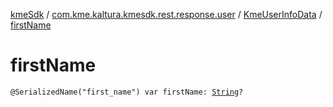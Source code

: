 [kmeSdk](../../index.md) / [com.kme.kaltura.kmesdk.rest.response.user](../index.md) / [KmeUserInfoData](index.md) / [firstName](./first-name.md)

# firstName

`@SerializedName("first_name") var firstName: `[`String`](https://kotlinlang.org/api/latest/jvm/stdlib/kotlin/-string/index.html)`?`